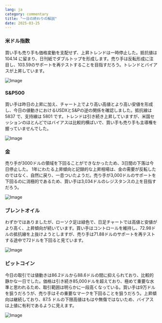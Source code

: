```yaml
---
lang: ja
category: commentary
title: "一日の終わりの解説"
date: 2025-03-25
---
```


### 米ドル指数

買い手も売り手も価格変動を支配せず、上昇トレンドは一時停止した。抵抗値は 104.14 に留まり、日刊紙でダブルトップを形成します。売り手は反転形成に注目し、103.59のサポートを再テストすることを目指すだろう。トレンドとバイアスが上昇しています。

![Image](https://markleighedu.github.io/img/Mar-2025/25-Mar-2025/usdindex.jpg)

### S&P500

買い手は昨日の上昇に加え、チャート上でより高い高値とより高い安値を形成し、今日の値動きにおけるUSDXとS&Pの逆の関係を確認しました。抵抗線は 5837 で、支持線は 5801 です。トレンドは引き続き上昇していますが、米国セッションのほとんどではバイアスは比較的横ばいで、買い手も売り手も主導権を握っていませんでした。

![Image](https://markleighedu.github.io/img/Mar-2025/25-Mar-2025/sp500.jpg)

### 金

売り手が3000ドルの領域を下回ることができなかったため、3日間の下落は今日停止した。 1年にわたる上昇傾向と記録的な上昇相場は、金の需要が反転したのではなく、自然に戻り、一息ついたようだ。売り手が3,000ドルのサポートを下回るのに消極的であるため、買い手は3,034ドルのレジスタンスの上を目指すだろう。

![Image](https://markleighedu.github.io/img/Mar-2025/25-Mar-2025/gold.jpg)

### ブレントオイル

わずかではありましたが、ローソク足は緑色で、日足チャートでは高値と安値がより高く、上昇傾向が続いています。買い手はコントロールを維持し、72.98ドルの抵抗線を上抜けようとしますが、売り手は71.88ドルのサポートを再テストする途中で72ドルを下回ると見ています。

![Image](https://markleighedu.github.io/img/Mar-2025/25-Mar-2025/brentoil.jpg)

### ビットコイン

今日の取引では値動きは86.2ドルから88.6ドルの間に抑えられており、比較的静かな一日でした。価格は引き続き85,000ドルを超えており、極めて重要な水準と思われるため、取引範囲は明らかに一段高くなっている。買い手は9万ドルを狙うだろうが、売り手はその重要なマークを下回ることを狙うだろう。上昇傾向は継続しており、87.5 ドルの下限高値はもはや無傷ではないため、バイアスは上値に有利であるように見えます。 

![Image](https://markleighedu.github.io/img/Mar-2025/25-Mar-2025/bitcoin.jpg)

